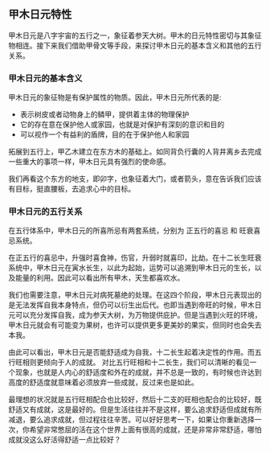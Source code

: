 ## 甲木日元特性

甲木日元是八字宇宙的五行之一，象征着参天大树。甲木的日元特性密切与其象征物相连。接下来我们借助甲骨文等手段，来探讨甲木日元的基本含义和其他的五行关系。

### 甲木日元的基本含义

甲木日元的象征物是有保护属性的物质。因此，甲木日元所代表的是:

- 表示树皮或者动物身上的鳞甲，提供着主体的物理保护
- 它的存在意在保护他人或家园，也就是对保护有深刻的意识和目的
- 可以视作一个有益利的盾牌，目的在于保护他人和家园

拓展到五行上，甲乙木建立在东方木的基础上。如同背负行囊的人背井离乡去完成一些重大的事项一样，甲木日元具有强烈的使命感。

我们再看这个东方的地支，即卯字，也象征着大门，或者箭头，意在告诉我们应该有目标，挺直腰板，去追求心中的目标。

### 甲木日元的五行关系

在五行体系中，甲木日元的所喜所忌有两套系统，分别为 正五行的喜忌 和 旺衰喜忌系统。 

在正五行的喜忌中，升强时喜食神，伤官，升弱时就喜印，比劫。在十二长生旺衰系统中，甲木日元在寅水长生，以此为起始，运势可以追溯到甲木日元的生长，以及能量的利用。因此可以看出所有甲木，天生都喜欢水。

我们也需要注意，甲木日元对病死墓绝的处理。在这四个阶段，甲木日元表现出的是无法发挥自我本身特点，但仍可以衍生出后代。也即当遇到帝旺的时候，甲木日元可以充分发挥自我，成为参天大树，为万物提供庇护。但是当遇到火旺的环境，甲木日元就会有可能变为果树，也许可以提供更多更美妙的果实，但同时也会失去本我。

由此可以看出，甲木日元是否能舒适成为自我，十二长生起着决定性的作用。而五行旺相则更倾向于人的成就。 对比五行旺相和十二长生，我们可以清晰的看见一个现象，也就是人内心的舒适度和外在的成就，并不总是一致的，有时候也许达到高度的舒适度就意味着必须放弃一些成就，反过来也是如此。

最理想的状况就是五行旺相配合也比较好，然后十二支的旺相也配合的比较好，既舒适又有成就，这是最好的。但是生活往往并不是这样，要么追求舒适但成就有所减退，要么追求成就，但过程往往辛苦。可以好好思考一下，如果让你重新选择一次，你希望非常憋屈的活在这个世界上面有很高的成就，还是非常非常舒适，哪怕成就没这么好活得舒适一点比较好？